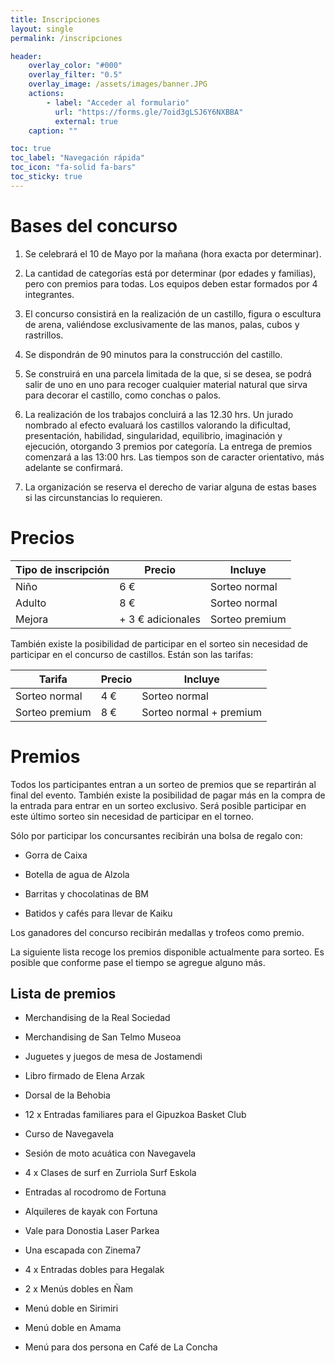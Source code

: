 ```yaml
---
title: Inscripciones
layout: single
permalink: /inscripciones 

header:
    overlay_color: "#000"
    overlay_filter: "0.5"
    overlay_image: /assets/images/banner.JPG
    actions:
        - label: "Acceder al formulario"
          url: "https://forms.gle/7oid3gLSJ6Y6NXBBA"
          external: true
    caption: ""

toc: true
toc_label: "Navegación rápida"
toc_icon: "fa-solid fa-bars"
toc_sticky: true
---
```


# Bases del concurso

1. Se celebrará el 10 de Mayo por la mañana (hora exacta por determinar).

2. La cantidad de categorías está por determinar (por edades y familias), pero con premios para todas. Los equipos deben estar formados por 4 integrantes.

3. El concurso consistirá en la realización de un castillo, figura o escultura de arena, valiéndose exclusivamente de las manos, palas, cubos y rastrillos.

4. Se dispondrán de 90 minutos para la construcción del castillo.

5. Se construirá en una parcela limitada de la que, si se desea, se podrá salir de uno en uno para recoger cualquier material natural que sirva para decorar el castillo, como conchas o palos.

6. La realización de los trabajos concluirá a las 12.30 hrs. Un jurado nombrado al efecto evaluará los castillos valorando la dificultad, presentación, habilidad, singularidad, equilibrio, imaginación y ejecución, otorgando 3 premios por categoría. La entrega de premios comenzará a las 13:00 hrs. Las tiempos son de caracter orientativo, más adelante se confirmará.

7. La organización se reserva el derecho de variar alguna de estas bases si las circunstancias lo requieren.

# Precios

| Tipo de inscripción | Precio | Incluye |
|----------------------|-----------------|------------|
| Niño | 6 € | Sorteo normal |
| Adulto | 8 € | Sorteo normal |
| Mejora | + 3 € adicionales | Sorteo premium |

También existe la posibilidad de participar en el sorteo sin necesidad de participar en el concurso de castillos. Están son las tarifas:

| Tarifa | Precio | Incluye |
|----------------------|-----------------|------------|
| Sorteo normal | 4 € | Sorteo normal |
| Sorteo premium | 8 € | Sorteo normal + premium |


# Premios
Todos los participantes entran a un sorteo de premios que se repartirán al final del evento. También existe la posibilidad de pagar más en la compra de la entrada para entrar en un sorteo exclusivo. Será posible participar en este último sorteo sin necesidad de participar en el torneo.

Sólo por participar los concursantes recibirán una bolsa de regalo con:

* Gorra de Caixa

* Botella de agua de Alzola

* Barritas y chocolatinas de BM

* Batidos y cafés para llevar de Kaiku


Los ganadores del concurso recibirán medallas y trofeos como premio.

La siguiente lista recoge los premios disponible actualmente para sorteo. Es posible que conforme pase el tiempo se agregue alguno más.

## Lista de premios

* Merchandising de la Real Sociedad

* Merchandising de San Telmo Museoa

* Juguetes y juegos de mesa de Jostamendi

* Libro firmado de Elena Arzak

* Dorsal de la Behobia

* 12 x Entradas familiares para el Gipuzkoa Basket Club

* Curso de Navegavela

* Sesión de moto acuática con Navegavela

* 4 x Clases de surf en Zurriola Surf Eskola

* Entradas al rocodromo de Fortuna

* Alquileres de kayak con Fortuna

* Vale para Donostia Laser Parkea

* Una escapada con Zinema7

* 4 x Entradas dobles para Hegalak

* 2 x Menús dobles en Ñam 

* Menú doble en Sirimiri

* Menú doble en Amama

* Menú para dos persona en Café de La Concha
